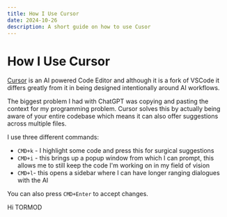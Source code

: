 ```yaml
---
title: How I Use Cursor
date: 2024-10-26
description: A short guide on how to use Cusor
---
```

# How I Use Cursor 

[Cursor](https://www.cursor.com) is an AI powered Code Editor and although it is a fork of VSCode it differs greatly from it in being designed intentionally around AI workflows.

The biggest problem I had with ChatGPT was copying and pasting the context for my programming problem. Cursor solves this by actually being aware of your entire codebase which means it can also offer suggestions across multiple files.

I use three different commands:
- `CMD+k` - I highlight some code and press this for surgical suggestions
- `CMD+i` - this brings up a popup window from which I can prompt, this allows me to still keep the code I'm working on in my field of vision 
- `CMD+l`- this opens a sidebar where I can have longer ranging dialogues with the AI

You can also press `CMD+Enter` to accept changes. 

Hi TORMOD 
